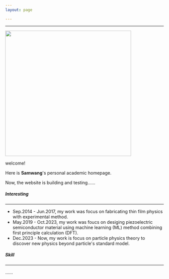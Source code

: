 ```yaml
---
layout: page

---
```


___________



<img src="https://hellotosamwang.github.io/samwang_old.jpg" class="floatpic" width="400" height="400">

welcome!

Here is **Samwang**'s personal academic homepage.

Now, the website is building and testing......

##### Interesting
______________
- Sep.2014 - Jun.2017, my work was focus on fabricating thin film physics with experimental method.
- May.2019 - Oct.2023, my work was foucs on desiging piezoelectric semiconductor material using machine learning (ML) method combining first principle calculation (DFT).
- Dec.2023 - Now, my work is focus on particle physics theory to discover new physics beyond particle's standard model.

##### Skill
___________
......

